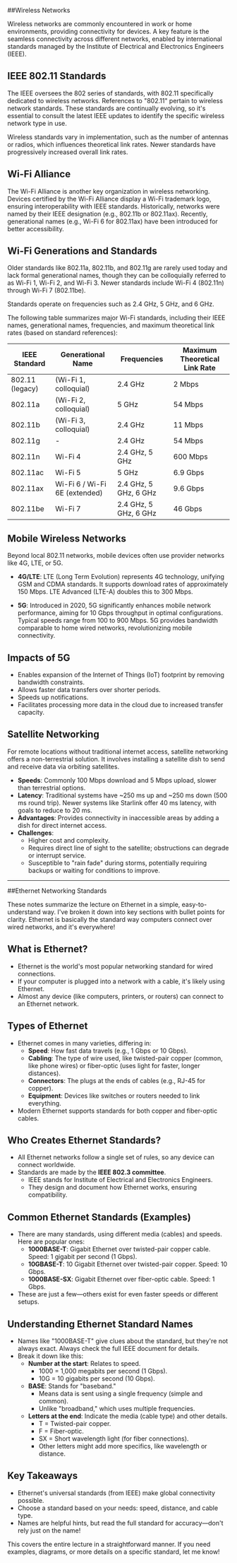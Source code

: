 

##Wireless Networks

Wireless networks are commonly encountered in work or home environments, providing connectivity for devices. A key feature is the seamless connectivity across different networks, enabled by international standards managed by the Institute of Electrical and Electronics Engineers (IEEE).

## IEEE 802.11 Standards
The IEEE oversees the 802 series of standards, with 802.11 specifically dedicated to wireless networks. References to "802.11" pertain to wireless network standards. These standards are continually evolving, so it's essential to consult the latest IEEE updates to identify the specific wireless network type in use.

Wireless standards vary in implementation, such as the number of antennas or radios, which influences theoretical link rates. Newer standards have progressively increased overall link rates.

## Wi-Fi Alliance
The Wi-Fi Alliance is another key organization in wireless networking. Devices certified by the Wi-Fi Alliance display a Wi-Fi trademark logo, ensuring interoperability with IEEE standards. Historically, networks were named by their IEEE designation (e.g., 802.11b or 802.11ax). Recently, generational names (e.g., Wi-Fi 6 for 802.11ax) have been introduced for better accessibility.

## Wi-Fi Generations and Standards
Older standards like 802.11a, 802.11b, and 802.11g are rarely used today and lack formal generational names, though they can be colloquially referred to as Wi-Fi 1, Wi-Fi 2, and Wi-Fi 3. Newer standards include Wi-Fi 4 (802.11n) through Wi-Fi 7 (802.11be).

Standards operate on frequencies such as 2.4 GHz, 5 GHz, and 6 GHz.

The following table summarizes major Wi-Fi standards, including their IEEE names, generational names, frequencies, and maximum theoretical link rates (based on standard references):

| IEEE Standard | Generational Name | Frequencies | Maximum Theoretical Link Rate |
|---------------|-------------------|-------------|-------------------------------|
| 802.11 (legacy) | (Wi-Fi 1, colloquial) | 2.4 GHz | 2 Mbps |
| 802.11a | (Wi-Fi 2, colloquial) | 5 GHz | 54 Mbps |
| 802.11b | (Wi-Fi 3, colloquial) | 2.4 GHz | 11 Mbps |
| 802.11g | - | 2.4 GHz | 54 Mbps |
| 802.11n | Wi-Fi 4 | 2.4 GHz, 5 GHz | 600 Mbps |
| 802.11ac | Wi-Fi 5 | 5 GHz | 6.9 Gbps |
| 802.11ax | Wi-Fi 6 / Wi-Fi 6E (extended) | 2.4 GHz, 5 GHz, 6 GHz | 9.6 Gbps |
| 802.11be | Wi-Fi 7 | 2.4 GHz, 5 GHz, 6 GHz | 46 Gbps |

## Mobile Wireless Networks
Beyond local 802.11 networks, mobile devices often use provider networks like 4G, LTE, or 5G.

- **4G/LTE**: LTE (Long Term Evolution) represents 4G technology, unifying GSM and CDMA standards. It supports download rates of approximately 150 Mbps. LTE Advanced (LTE-A) doubles this to 300 Mbps.
  
- **5G**: Introduced in 2020, 5G significantly enhances mobile network performance, aiming for 10 Gbps throughput in optimal configurations. Typical speeds range from 100 to 900 Mbps. 5G provides bandwidth comparable to home wired networks, revolutionizing mobile connectivity.

## Impacts of 5G
- Enables expansion of the Internet of Things (IoT) footprint by removing bandwidth constraints.
- Allows faster data transfers over shorter periods.
- Speeds up notifications.
- Facilitates processing more data in the cloud due to increased transfer capacity.

## Satellite Networking
For remote locations without traditional internet access, satellite networking offers a non-terrestrial solution. It involves installing a satellite dish to send and receive data via orbiting satellites.

- **Speeds**: Commonly 100 Mbps download and 5 Mbps upload, slower than terrestrial options.
- **Latency**: Traditional systems have ~250 ms up and ~250 ms down (500 ms round trip). Newer systems like Starlink offer 40 ms latency, with goals to reduce to 20 ms.
- **Advantages**: Provides connectivity in inaccessible areas by adding a dish for direct internet access.
- **Challenges**:
  - Higher cost and complexity.
  - Requires direct line of sight to the satellite; obstructions can degrade or interrupt service.
  - Susceptible to "rain fade" during storms, potentially requiring backups or waiting for conditions to improve.
---
##Ethernet Networking Standards

These notes summarize the lecture on Ethernet in a simple, easy-to-understand way. I've broken it down into key sections with bullet points for clarity. Ethernet is basically the standard way computers connect over wired networks, and it's everywhere!

## What is Ethernet?
- Ethernet is the world's most popular networking standard for wired connections.
- If your computer is plugged into a network with a cable, it's likely using Ethernet.
- Almost any device (like computers, printers, or routers) can connect to an Ethernet network.

## Types of Ethernet
- Ethernet comes in many varieties, differing in:
  - **Speed**: How fast data travels (e.g., 1 Gbps or 10 Gbps).
  - **Cabling**: The type of wire used, like twisted-pair copper (common, like phone wires) or fiber-optic (uses light for faster, longer distances).
  - **Connectors**: The plugs at the ends of cables (e.g., RJ-45 for copper).
  - **Equipment**: Devices like switches or routers needed to link everything.
- Modern Ethernet supports standards for both copper and fiber-optic cables.

## Who Creates Ethernet Standards?
- All Ethernet networks follow a single set of rules, so any device can connect worldwide.
- Standards are made by the **IEEE 802.3 committee**.
  - IEEE stands for Institute of Electrical and Electronics Engineers.
  - They design and document how Ethernet works, ensuring compatibility.

## Common Ethernet Standards (Examples)
- There are many standards, using different media (cables) and speeds. Here are popular ones:
  - **1000BASE-T**: Gigabit Ethernet over twisted-pair copper cable. Speed: 1 gigabit per second (1 Gbps).
  - **10GBASE-T**: 10 Gigabit Ethernet over twisted-pair copper. Speed: 10 Gbps.
  - **1000BASE-SX**: Gigabit Ethernet over fiber-optic cable. Speed: 1 Gbps.
- These are just a few—others exist for even faster speeds or different setups.

## Understanding Ethernet Standard Names
- Names like "1000BASE-T" give clues about the standard, but they're not always exact. Always check the full IEEE document for details.
- Break it down like this:
  - **Number at the start**: Relates to speed.
    - 1000 = 1,000 megabits per second (1 Gbps).
    - 10G = 10 gigabits per second (10 Gbps).
  - **BASE**: Stands for "baseband."
    - Means data is sent using a single frequency (simple and common).
    - Unlike "broadband," which uses multiple frequencies.
  - **Letters at the end**: Indicate the media (cable type) and other details.
    - T = Twisted-pair copper.
    - F = Fiber-optic.
    - SX = Short wavelength light (for fiber connections).
    - Other letters might add more specifics, like wavelength or distance.

## Key Takeaways
- Ethernet's universal standards (from IEEE) make global connectivity possible.
- Choose a standard based on your needs: speed, distance, and cable type.
- Names are helpful hints, but read the full standard for accuracy—don't rely just on the name!

This covers the entire lecture in a straightforward manner. If you need examples, diagrams, or more details on a specific standard, let me know!
